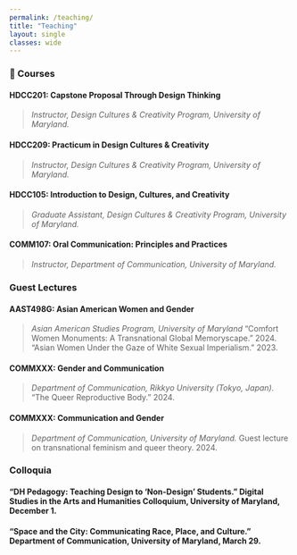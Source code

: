 ```yaml
---
permalink: /teaching/
title: "Teaching"
layout: single
classes: wide
---
```


### 📝 Courses
#### HDCC201: Capstone Proposal Through Design Thinking
> *Instructor, Design Cultures & Creativity Program, University of Maryland.*

#### HDCC209: Practicum in Design Cultures & Creativity
> *Instructor, Design Cultures & Creativity Program, University of Maryland.*

#### HDCC105: Introduction to Design, Cultures, and Creativity
> *Graduate Assistant, Design Cultures & Creativity Program, University of Maryland.*

#### COMM107: Oral Communication: Principles and Practices
> *Instructor, Department of Communication, University of Maryland.*

### Guest Lectures
#### AAST498G: Asian American Women and Gender
> *Asian American Studies Program, University of Maryland*
> “Comfort Women Monuments: A Transnational Global Memoryscape.” 2024.
> “Asian Women Under the Gaze of White Sexual Imperialism.” 2023.

#### COMMXXX: Gender and Communication
> *Department of Communication, Rikkyo University (Tokyo, Japan).*
> “The Queer Reproductive Body.” 2024.

#### COMMXXX: Communication and Gender
> *Department of Communication, University of Maryland.*
> Guest lecture on transnational feminism and queer theory. 2024.

### Colloquia
#### “DH Pedagogy: Teaching Design to ‘Non-Design’ Students.” Digital Studies in the Arts and Humanities Colloquium, University of Maryland, December 1.
#### “Space and the City: Communicating Race, Place, and Culture.” Department of Communication, University of Maryland, March 29.
